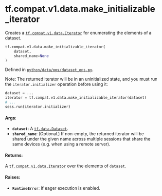 <div itemscope itemtype="http://developers.google.com/ReferenceObject">
<meta itemprop="name" content="tf.compat.v1.data.make_initializable_iterator" />
<meta itemprop="path" content="Stable" />
</div>

# tf.compat.v1.data.make_initializable_iterator

Creates a <a href="../../../../tf/compat/v1/data/Iterator.md"><code>tf.compat.v1.data.Iterator</code></a> for enumerating the elements of a dataset.

``` python
tf.compat.v1.data.make_initializable_iterator(
    dataset,
    shared_name=None
)
```



Defined in [`python/data/ops/dataset_ops.py`](/code/stable/tensorflow/python/data/ops/dataset_ops.py).

<!-- Placeholder for "Used in" -->

Note: The returned iterator will be in an uninitialized state,
and you must run the `iterator.initializer` operation before using it:

```python
dataset = ...
iterator = tf.compat.v1.data.make_initializable_iterator(dataset)
# ...
sess.run(iterator.initializer)
```

#### Args:


* <b>`dataset`</b>: A <a href="../../../../tf/data/Dataset.md"><code>tf.data.Dataset</code></a>.
* <b>`shared_name`</b>: (Optional.) If non-empty, the returned iterator will be shared
  under the given name across multiple sessions that share the same devices
  (e.g. when using a remote server).


#### Returns:

A <a href="../../../../tf/compat/v1/data/Iterator.md"><code>tf.compat.v1.data.Iterator</code></a> over the elements of `dataset`.



#### Raises:


* <b>`RuntimeError`</b>: If eager execution is enabled.